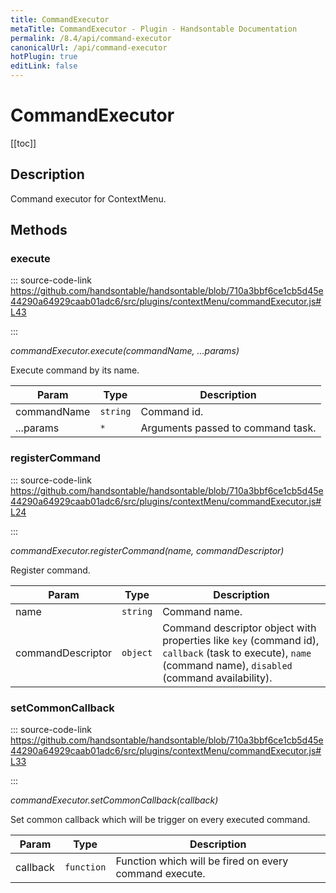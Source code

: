 ```yaml
---
title: CommandExecutor
metaTitle: CommandExecutor - Plugin - Handsontable Documentation
permalink: /8.4/api/command-executor
canonicalUrl: /api/command-executor
hotPlugin: true
editLink: false
---
```


# CommandExecutor

[[toc]]

## Description

Command executor for ContextMenu.


## Methods

### execute
  
::: source-code-link https://github.com/handsontable/handsontable/blob/710a3bbf6ce1cb5d45e44290a64929caab01adc6/src/plugins/contextMenu/commandExecutor.js#L43

:::

_commandExecutor.execute(commandName, ...params)_

Execute command by its name.


| Param | Type | Description |
| --- | --- | --- |
| commandName | `string` | Command id. |
| ...params | `*` | Arguments passed to command task. |



### registerCommand
  
::: source-code-link https://github.com/handsontable/handsontable/blob/710a3bbf6ce1cb5d45e44290a64929caab01adc6/src/plugins/contextMenu/commandExecutor.js#L24

:::

_commandExecutor.registerCommand(name, commandDescriptor)_

Register command.


| Param | Type | Description |
| --- | --- | --- |
| name | `string` | Command name. |
| commandDescriptor | `object` | Command descriptor object with properties like `key` (command id),                                   `callback` (task to execute), `name` (command name), `disabled` (command availability). |



### setCommonCallback
  
::: source-code-link https://github.com/handsontable/handsontable/blob/710a3bbf6ce1cb5d45e44290a64929caab01adc6/src/plugins/contextMenu/commandExecutor.js#L33

:::

_commandExecutor.setCommonCallback(callback)_

Set common callback which will be trigger on every executed command.


| Param | Type | Description |
| --- | --- | --- |
| callback | `function` | Function which will be fired on every command execute. |


